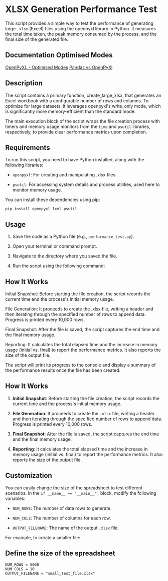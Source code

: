 # XLSX Generation Performance Test

This script provides a simple way to test the performance of generating large `.xlsx` (Excel) files using the openpyxl library in Python. It measures the total time taken, the peak memory consumed by the process, and the final size of the generated file.

## Documentation Optimised Modes
[OpenPyXL - Optimised Modes](https://openpyxl.readthedocs.io/en/stable/optimized.html)
[Pandas vs OpenPyXl](https://leonardo-balduino.github.io/pandas-vs-openpylx.github.io/)

## Description
The script contains a primary function, create_large_xlsx, that generates an Excel workbook with a configurable number of rows and columns. To optimize for large datasets, it leverages openpyxl's write_only mode, which is significantly more memory-efficient than the standard mode.

The main execution block of the script wraps the file creation process with timers and memory usage monitors from the `time` and `psutil` libraries, respectively, to provide clear performance metrics upon completion.

## Requirements
To run this script, you need to have Python installed, along with the following libraries:

 - `openpyxl`: For creating and manipulating .xlsx files.

- `psutil`: For accessing system details and process utilities, used here to monitor memory usage.

You can install these dependencies using pip:

```
pip install openpyxl lxml psutil
```

## Usage

1. Save the code as a Python file (e.g., `performance_test.py`).

2. Open your terminal or command prompt.

3. Navigate to the directory where you saved the file.

4. Run the script using the following command:

## How It Works
Initial Snapshot: Before starting the file creation, the script records the current time and the process's initial memory usage.

File Generation: It proceeds to create the .xlsx file, writing a header and then iterating through the specified number of rows to append data. Progress is printed every 10,000 rows.

Final Snapshot: After the file is saved, the script captures the end time and the final memory usage.

Reporting: It calculates the total elapsed time and the increase in memory usage (initial vs. final) to report the performance metrics. It also reports the size of the output file.

The script will print its progress to the console and display a summary of the performance results once the file has been created.

## How It Works

1. **Initial Snapshot**: Before starting the file creation, the script records the current time and the process's initial memory usage.

2. **File Generation**: It proceeds to create the `.xlsx` file, writing a header and then iterating through the specified number of rows to append data. Progress is printed every 10,000 rows.

3. **Final Snapshot**: After the file is saved, the script captures the end time and the final memory usage.

4. **Reporting**: It calculates the total elapsed time and the increase in memory usage (initial vs. final) to report the performance metrics. It also reports the size of the output file.

## Customization

You can easily change the size of the spreadsheet to test different scenarios. In the `if __name__ == "__main__":` block, modify the following variables:

* `NUM_ROWS`: The number of data rows to generate.

* `NUM_COLS`: The number of columns for each row.

* `OUTPUT_FILENAME`: The name of the output `.xlsx` file.

For example, to create a smaller file:

## Define the size of the spreadsheet
```
NUM_ROWS = 5000
NUM_COLS = 10
OUTPUT_FILENAME = "small_test_file.xlsx"
```
